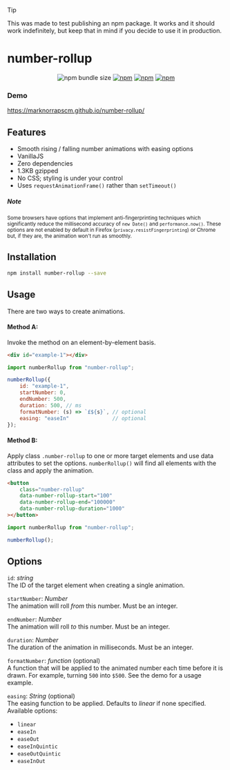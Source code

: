 > [!TIP]  
> This was made to test publishing an npm package. It works and it should work indefinitely, but keep that in mind if you decide to use it in production.


# number-rollup

<div align="center" markdown="1">

![npm bundle size](https://img.shields.io/bundlephobia/minzip/number-rollup?color=success&label=size)
[![npm](https://img.shields.io/npm/v/number-rollup)](https://www.npmjs.com/package/number-rollup)
[![npm](https://img.shields.io/npm/l/number-rollup)](https://www.npmjs.com/package/number-rollup)
[![npm](https://img.shields.io/npm/dw/number-rollup)](https://www.npmjs.com/package/number-rollup)

</div>

### Demo

https://marknorrapscm.github.io/number-rollup/

## Features

-   Smooth rising / falling number animations with easing options
-   VanillaJS
-   Zero dependencies
-   1.3KB gzipped
-   No CSS; styling is under your control
-   Uses `requestAnimationFrame()` rather than `setTimeout()`

##### Note

<small>Some browsers have options that implement anti-fingerprinting techniques which significantly reduce the millisecond accuracy of `new Date()` and `performance.now()`. These options are not enabled by default in Firefox (`privacy.resistFingerprinting`) or Chrome but, if they are, the animation won't run as smoothly.</small>

## Installation

```sh
npm install number-rollup --save
```

## Usage

There are two ways to create animations.

#### Method A:

Invoke the method on an element-by-element basis.

```html
<div id="example-1"></div>
```

```js
import numberRollup from "number-rollup";

numberRollup({
	id: "example-1",
	startNumber: 0,
	endNumber: 500,
	duration: 500, // ms
	formatNumber: (s) => `£${s}`, // optional
	easing: "easeIn" 			  // optional
});
```

#### Method B:

Apply class `.number-rollup` to one or more target elements and use data attributes to set the options. `numberRollup()` will find all elements with the class and apply the animation.

```html
<button
	class="number-rollup"
	data-number-rollup-start="100"
	data-number-rollup-end="100000"
	data-number-rollup-duration="1000"
></button>
```

```js
import numberRollup from "number-rollup";

numberRollup();
```

## Options

`id`: _string_ <br />
The ID of the target element when creating a single animation.

`startNumber`: _Number_ <br />
The animation will roll _from_ this number. Must be an integer.

`endNumber`: _Number_ <br />
The animation will roll _to_ this number. Must be an integer.

`duration`: _Number_ <br />
The duration of the animation in milliseconds. Must be an integer.

`formatNumber`: _function_ (optional)<br />
A function that will be applied to the animated number each time before it is drawn. For example, turning `500` into `$500`. See the demo for a usage example.

`easing`: _String_ (optional)<br />
The easing function to be applied. Defaults to *linear* if none specified. Available options:

* `linear`
* `easeIn`
* `easeOut`
* `easeInQuintic`
* `easeOutQuintic`
* `easeInOut`
